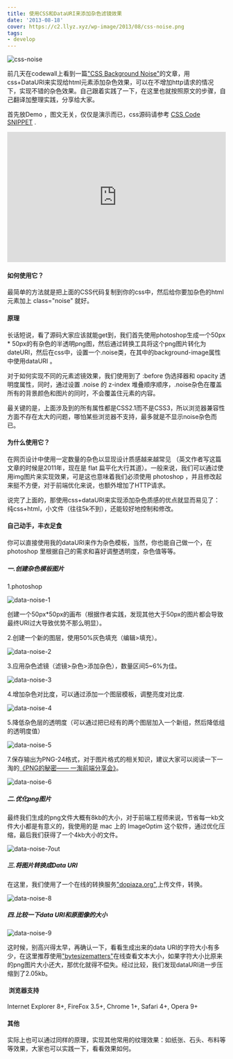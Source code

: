 ```yaml
---
title: 使用CSS和DataURI来添加杂色滤镜效果
date: '2013-08-18'
cover: https://c2.llyz.xyz/wp-image/2013/08/css-noise.png
tags:
- develop
---
```


![css-noise](https://c2.llyz.xyz/wp-image/2013/08/css-noise.png)

前几天在codewall上看到一篇["CSS Background Noise"](https://coderwall.com/p/m-uwvg)的文章，用css+DataURI来实现给html元素添加杂色效果，可以在不增加http请求的情况下，实现不错的杂色效果。自己跟着实践了一下，在这里也就按照原文的步骤，自己翻译加整理实践，分享给大家。

首先放Demo ，图文无关，仅仅是演示而已，css源码请参考 [CSS Code SNIPPET](https://www.mightymeta.co.uk/resources/css-noise.css) .

<iframe width="100%" height="300" src="https://jsfiddle.net/foru17/yDjpA/10/embedded/result,html,css" allowfullscreen="allowfullscreen" frameborder="0"></iframe>

#### 如何使用它？

最简单的方法就是把上面的CSS代码复制到你的css中，然后给你要加杂色的html元素加上 class="noise" 就好。

#### 原理

长话短说，看了源码大家应该就能get到，我们首先使用photoshop生成一个50px \* 50px的有杂色的半透明png图，然后通过转换工具将这个png图片转化为 dateURI，然后在css中，设置一个.noise类，在其中的background-image属性中使用dataURI 。

对于如何实现不同的元素滤镜效果，我们使用到了 :before 伪选择器和 opacity 透明度属性，同时，通过设置 .noise 的 z-index 堆叠顺序顺序，.noise杂色在覆盖所有的背景颜色和图片的同时，不会覆盖住元素的内容。

最关键的是，上面涉及到的所有属性都是CSS2.1而不是CSS3，所以浏览器兼容性方面不存在太大的问题，哪怕某些浏览器不支持，最多就是不显示noise杂色而已。

#### 为什么使用它？

在网页设计中使用一定数量的杂色以显现设计质感越来越常见 （英文作者写这篇文章的时候是2011年，现在是 flat 扁平化大行其道）。一般来说，我们可以通过使用img图片来实现效果，可是这也意味着我们必须使用 photoshop ，并且修改起来挺不方便，对于前端优化来说，也额外增加了HTTP请求。

说完了上面的，那使用css+dataURI来实现添加杂色质感的优点就显而易见了：纯css+html，小文件（往往5k不到），还能较好地控制和修改。

#### 自己动手，丰衣足食

你可以直接使用我的dataURI来作为杂色模板，当然，你也能自己做一个，在 photoshop 里根据自己的需求和喜好调整透明度，杂色值等等。

##### 一.创建杂色模板图片

1.photoshop

![data-noise-1](https://c2.llyz.xyz/wp-image/2014/04/data-noise-1.png)

创建一个50px\*50px的画布（根据作者实践，发现其他大于50px的图片都会导致最终URI过大导致优势不那么明显）。

2.创建一个新的图层，使用50%灰色填充（编辑>填充）。

![data-noise-2](https://c2.llyz.xyz/wp-image/2013/08/data-noise-2.png)

3.应用杂色滤镜（滤镜>杂色>添加杂色），数量区间5~6%为佳。

![data-noise-3](https://c2.llyz.xyz/wp-image/2013/08/data-noise-3.png)

4.增加杂色对比度，可以通过添加一个图层模板，调整亮度对比度.

![data-noise-4](https://c2.llyz.xyz/wp-image/2013/08/data-noise-4.jpg)

5.降低杂色层的透明度（可以通过把已经有的两个图层加入一个新组，然后降低组的透明度值）

![data-noise-5](https://c2.llyz.xyz/wp-image/2013/08/data-noise-5.jpg)

7.保存输出为PNG-24格式，对于图片格式的相关知识，建议大家可以阅读一下一淘的[《PNG的秘密—— 一淘前端分享会》](https://www.iyunlu.com/view/Front-end/60.html)。

![data-noise-6](https://c2.llyz.xyz/wp-image/2013/08/data-noise-6.png)

##### 二.优化png图片

最终我们生成的png文件大概有8kb的大小，对于前端工程师来说，节省每一kb文件大小都是有意义的，我使用的是 mac 上的 ImageOptim 这个软件，通过优化压缩，最后我们获得了一个4kb大小的文件。

![data-noise-7out](https://c2.llyz.xyz/wp-image/2013/08/data-noise-7out.png)

##### 三.将图片转换成Data URI

在这里，我们使用了一个在线的转换服务["dopiaza.org"](https://dopiaza.org/tools/datauri/index.php),上传文件，转换。

![data-noise-8](https://c2.llyz.xyz/wp-image/2013/08/data-noise-8.png)

##### 四.比较一下data URI和原图像的大小

![data-noise-9](https://c2.llyz.xyz/wp-image/2013/08/data-noise-9.jpg)

这时候，别高兴得太早，再确认一下，看看生成出来的data URI的字符大小有多少，在这里推荐使用["bytesizematters"](https://bytesizematters.com/)在线查看文本大小，如果字符大小比原来的png图片大小还大，那优化就得不偿失。经过比较，我们发现dataURI进一步压缩到了2.05kb。

####  浏览器支持

Internet Explorer 8+, FireFox 3.5+, Chrome 1+, Safari 4+, Opera 9+

#### 其他

实际上也可以通过同样的原理，实现其他常用的纹理效果：如纸张、石头、布料等等效果，大家也可以实践一下，看看效果如何。
